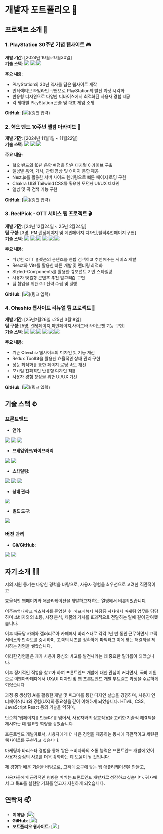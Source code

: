 # 개발자 포트폴리오 💼

## 프로젝트 소개 🚀

### 1. PlayStation 30주년 기념 웹사이트 🎮

**개발 기간**: [2024년 10월~10월30일]  
**기술 스택**: 
<img src="https://img.shields.io/badge/HTML5-E34F26?style=flat-square&logo=html5&logoColor=white"/>
<img src="https://img.shields.io/badge/CSS3-1572B6?style=flat-square&logo=css3&logoColor=white"/>
<img src="https://img.shields.io/badge/JavaScript-F7DF1E?style=flat-square&logo=javascript&logoColor=black"/>

**주요 내용**:
- PlayStation의 30년 역사를 담은 웹사이트 제작
- 인터랙티브 타임라인 구현으로 PlayStation의 발전 과정 시각화
- 반응형 디자인으로 다양한 디바이스에서 최적화된 사용자 경험 제공
- 각 세대별 PlayStation 콘솔 및 대표 게임 소개

**GitHub**: [<img src="https://github.com/kksladder/Playstation_Project-main"/>](링크 입력)

### 2. 혁오 밴드 10주년 앨범 아카이브 🎵

**개발 기간**: [2024년 11월1일 ~ 11월22일]  
**기술 스택**: 
<img src="https://img.shields.io/badge/Next.js-000000?style=flat-square&logo=next.js&logoColor=white"/>
<img src="https://img.shields.io/badge/Tailwind_CSS-38B2AC?style=flat-square&logo=tailwind-css&logoColor=white"/>
<img src="https://img.shields.io/badge/Chakra_UI-319795?style=flat-square&logo=chakra-ui&logoColor=white"/>

**주요 내용**:
- 혁오 밴드의 10년 음악 여정을 담은 디지털 아카이브 구축
- 앨범별 음악, 가사, 관련 영상 및 이미지 통합 제공
- Next.js를 활용한 서버 사이드 렌더링으로 빠른 페이지 로딩 구현
- Chakra UI와 Tailwind CSS를 활용한 모던한 UI/UX 디자인
- 앨범 및 곡 검색 기능 구현

**GitHub**: [<img src="https://github.com/kksladder/Hyukoh_Archive"/>](링크 입력)

### 3. ReelPick - OTT 서비스 팀 프로젝트 🎬

**개발 기간**: [24년 12월24일 ~ 25년 2월24일]  
**팀 구성**: [3명, PM 랜딩페이지 및 메인페이지 디자인,릴픽추천페이지 구현]  
**기술 스택**: 
<img src="https://img.shields.io/badge/HTML5-E34F26?style=flat-square&logo=html5&logoColor=white"/>
<img src="https://img.shields.io/badge/CSS3-1572B6?style=flat-square&logo=css3&logoColor=white"/>
<img src="https://img.shields.io/badge/React-61DAFB?style=flat-square&logo=react&logoColor=black"/>
<img src="https://img.shields.io/badge/Vite-646CFF?style=flat-square&logo=vite&logoColor=white"/>
<img src="https://img.shields.io/badge/JavaScript-F7DF1E?style=flat-square&logo=javascript&logoColor=black"/>
<img src="https://img.shields.io/badge/styled--components-DB7093?style=flat-square&logo=styled-components&logoColor=white"/>

**주요 내용**:
- 다양한 OTT 플랫폼의 콘텐츠를 통합 검색하고 추천해주는 서비스 개발
- React와 Vite를 활용한 빠른 개발 및 렌더링 최적화
- Styled-Components를 활용한 컴포넌트 기반 스타일링
- 사용자 맞춤형 콘텐츠 추천 알고리즘 구현
- 팀 협업을 위한 Git 전략 수립 및 실행

**GitHub**: [<img src="https://github.com/kksladder/REELPICKott3"/>](링크 입력)

### 4. Oheshio 웹사이트 리뉴얼 팀 프로젝트 🌊

**개발 기간**: [25년2월26일 ~25년 3월18일]  
**팀 구성**: [5명, 랜딩페이지,페인페이지,사이드바 라이브챗 기능 구현]  
**기술 스택**: 
<img src="https://img.shields.io/badge/React-61DAFB?style=flat-square&logo=react&logoColor=black"/>
<img src="https://img.shields.io/badge/Vite-646CFF?style=flat-square&logo=vite&logoColor=white"/>
<img src="https://img.shields.io/badge/Redux--Toolkit-764ABC?style=flat-square&logo=redux&logoColor=white"/>
<img src="https://img.shields.io/badge/styled--components-DB7093?style=flat-square&logo=styled-components&logoColor=white"/>
<img src="https://img.shields.io/badge/JavaScript-F7DF1E?style=flat-square&logo=javascript&logoColor=black"/>
<img src="https://img.shields.io/badge/Tailwind_CSS-38B2AC?style=flat-square&logo=tailwind-css&logoColor=white"/>

**주요 내용**:
- 기존 Oheshio 웹사이트의 디자인 및 기능 개선
- Redux Toolkit을 활용한 효율적인 상태 관리 구현
- 성능 최적화를 통한 페이지 로딩 속도 개선
- 모바일 친화적인 반응형 디자인 적용
- 사용자 경험 향상을 위한 UI/UX 개선

**GitHub**: [<img src="https://github.com/kksladder/OHESHIO"/>](링크 입력)

## 기술 스택 ⚙️

### 프론트엔드
- **언어**: 
<img src="https://img.shields.io/badge/HTML5-E34F26?style=flat-square&logo=html5&logoColor=white"/>
<img src="https://img.shields.io/badge/CSS3-1572B6?style=flat-square&logo=css3&logoColor=white"/>
<img src="https://img.shields.io/badge/JavaScript-F7DF1E?style=flat-square&logo=javascript&logoColor=black"/>

- **프레임워크/라이브러리**: 
<img src="https://img.shields.io/badge/React-61DAFB?style=flat-square&logo=react&logoColor=black"/>
<img src="https://img.shields.io/badge/Next.js-000000?style=flat-square&logo=next.js&logoColor=white"/>

- **스타일링**: 
<img src="https://img.shields.io/badge/styled--components-DB7093?style=flat-square&logo=styled-components&logoColor=white"/>
<img src="https://img.shields.io/badge/Tailwind_CSS-38B2AC?style=flat-square&logo=tailwind-css&logoColor=white"/>
<img src="https://img.shields.io/badge/Chakra_UI-319795?style=flat-square&logo=chakra-ui&logoColor=white"/>

- **상태 관리**: 
<img src="https://img.shields.io/badge/Redux--Toolkit-764ABC?style=flat-square&logo=redux&logoColor=white"/>

- **빌드 도구**: 
<img src="https://img.shields.io/badge/Vite-646CFF?style=flat-square&logo=vite&logoColor=white"/>

### 버전 관리
- **Git/GitHub**: 
<img src="https://img.shields.io/badge/Git-F05032?style=flat-square&logo=git&logoColor=white"/>
<img src="https://img.shields.io/badge/GitHub-181717?style=flat-square&logo=github&logoColor=white"/>

## 자기 소개 👨‍💻

저의 지원 동기는 다양한 경력을 바탕으로, 사용자 경험을 최우선으로 고려한 직관적이고 

효율적인 웹페이지와 애플리케이션을 개발하고자 하는 열망에서 비롯되었습니다.

여주농업대학교 채소학과를 졸업한 후, 에프지뷰티 화장품 회사에서 마케팅 업무를 담당하며 소비자와의 소통, 시장 분석, 제품의 가치를 효과적으로 전달하는 일에 깊이 관여했습니다. 

이후 태극당 카페와 갤러리로아 카페에서 바리스타로 각각 1년 반 동안 근무하면서 고객 서비스와 만족도를 중시하며, 고객의 니즈를 정확하게 파악하고 이에 맞는 해결책을 제시하는 경험을 쌓았습니다. 

이러한 경험들은 제가 사용자 중심의 사고를 발전시키는 데 중요한 밑거름이 되었습니다.

이후 장기적인 직업을 찾고자 하여 프론트엔드 개발에 대한 관심이 커지면서, 국비 지원으로 이젠아카데미에서 UX/UI 디자인 및 웹 프론트엔드 개발 부트캠프 과정을 수료하게 되었습니다. 

과정 중 생성형 AI를 활용한 개발 및 피그마를 통한 디자인 실습을 경험하며, 사용자 인터페이스(UI)와 경험(UX)의 중요성을 깊이 이해하게 되었습니다. HTML, CSS, JavaScript React 등의 기술을 익히며, 

단순히 '웹페이지를 만들다'를 넘어서, 사용자와의 상호작용을 고려한 기술적 해결책을 제시하는 데 필요한 역량을 쌓았습니다.


프론트엔드 개발자로서, 사용자에게 더 나은 경험을 제공하는 동시에 직관적이고 세련된 웹사이트를 구현하고 싶습니다. 

마케팅과 바리스타 경험을 통해 쌓은 소비자와의 소통 능력은 프론트엔드 개발에 있어 사용자 중심의 사고를 더욱 강화하는 데 도움이 될 것입니다. 

제 경험과 배운 기술을 바탕으로, 고객의 요구에 맞는 웹 애플리케이션을 만들고, 

사용자들에게 긍정적인 영향을 미치는 프론트엔드 개발자로 성장하고 싶습니다. 귀사에서 그 목표를 실현할 기회를 얻고자 지원하게 되었습니다.


## 연락처 📫

- **이메일**: [<img src="kksladder@gmail.com"/>]
- **GitHub**: [<img src="https://github.com/kksladder"/>]
- **포트폴리오 웹사이트**: [<img src="keems-portfolio.vercel.app"/>]
